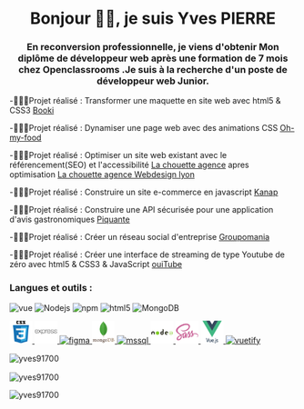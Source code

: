 <h1 align="center">Bonjour 👋🏾, je suis Yves PIERRE</h1>
<h3 align="center">En reconversion professionnelle, je viens d'obtenir Mon diplôme de développeur web après une formation de 7 mois chez Openclassrooms .Je suis à la recherche d'un poste de développeur web Junior.</h3>

-👨🏾‍💻Projet réalisé : Transformer une maquette en site web avec html5 & CSS3 [Booki](https://yves91700.github.io/Booki/ )

-👨🏾‍💻Projet réalisé : Dynamiser une page web avec des animations CSS [Oh- my-food](https://yves91700.github.io/PierreYves_3_21122021/)

-👨🏾‍💻Projet réalisé : Optimiser un site web existant avec le référencement(SEO) et l'accessibilité [La chouette agence](https://yves91700.github.io/la_chouette_agence_start/) apres optimisation [La chouette agence Webdesign lyon](https://yves91700.github.io/La_chouette_Agence_Webdesign_lyon/)


-👨🏾‍💻Projet réalisé : Construire un site e-commerce en javascript [Kanap](https://github.com/Yves91700/P5-Kanap-Yves-Pierre.git)

-👨🏾‍💻Projet réalisé : Construire une API sécurisée pour une application d'avis gastronomiques [Piquante](https://github.com/Yves91700/P6_Piquante.git)

-👨🏾‍💻Projet réalisé : Créer un réseau social d'entreprise [Groupomania](https://github.com/Yves91700/Groupomania_Pierre_Yves_042022.git)

-👨🏾‍💻Projet réalisé : Créer une interface de streaming de type Youtube de zéro avec html5 & CSS3 & JavaScript [ouiTube](https://github.com/Yves91700/Groupomania_Pierre_Yves_042022.git)





<h3 align="left">Langues et outils :</h3>
         
<img alt="vue" src="https://user-content.gitlab-static.net/27d5d0d431a7c3290f3adf228d3eca22e5cdddb7/68747470733a2f2f696d672e736869656c64732e696f2f62616467652f2d5675652d3466633038643f7374796c653d666c61742d737175617265266c6f676f3d5675652e6a73266c6f676f436f6c6f723d7768697465" data-canonical-src="https://img.shields.io/badge/-Vue-4fc08d?style=flat-square&amp;logo=Vue.js&amp;logoColor=white" decoding="async" class="js-lazy-loaded qa-js-lazy-loaded" loading="lazy">  <img alt="Nodejs" src="https://user-content.gitlab-static.net/8ccbf864648c9c912532249e9b1b60b750ee36f8/68747470733a2f2f696d672e736869656c64732e696f2f62616467652f2d4e6f64656a732d3433383533643f7374796c653d666c61742d737175617265266c6f676f3d4e6f64652e6a73266c6f676f436f6c6f723d7768697465" data-canonical-src="https://img.shields.io/badge/-Nodejs-43853d?style=flat-square&amp;logo=Node.js&amp;logoColor=white" decoding="async" class="js-lazy-loaded qa-js-lazy-loaded" loading="lazy"> <img alt="npm" src="https://user-content.gitlab-static.net/a73164fe7591e1af3dbd91cc29194f4191f2392c/68747470733a2f2f696d672e736869656c64732e696f2f62616467652f2d4e504d2d4342333833373f7374796c653d666c61742d737175617265266c6f676f3d6e706d266c6f676f436f6c6f723d7768697465" data-canonical-src="https://img.shields.io/badge/-NPM-CB3837?style=flat-square&amp;logo=npm&amp;logoColor=white" decoding="async" class="js-lazy-loaded qa-js-lazy-loaded" loading="lazy"> <img alt="html5" src="https://user-content.gitlab-static.net/4aed2ea771d6a11d511d58a9663d43a360a6c834/68747470733a2f2f696d672e736869656c64732e696f2f62616467652f2d48544d4c352d4533344632363f7374796c653d666c61742d737175617265266c6f676f3d68746d6c35266c6f676f436f6c6f723d7768697465" data-canonical-src="https://img.shields.io/badge/-HTML5-E34F26?style=flat-square&amp;logo=html5&amp;logoColor=white" decoding="async" class="js-lazy-loaded qa-js-lazy-loaded" loading="lazy"> <img alt="MongoDB" src="https://user-content.gitlab-static.net/5040c17d0a9cc10b0b4087469d66bd671a24c4f2/68747470733a2f2f696d672e736869656c64732e696f2f62616467652f2d4d6f6e676f44422d3133616135323f7374796c653d666c61742d737175617265266c6f676f3d6d6f6e676f6462266c6f676f436f6c6f723d7768697465" data-canonical-src="https://img.shields.io/badge/-MongoDB-13aa52?style=flat-square&amp;logo=mongodb&amp;logoColor=white" decoding="async" class="js-lazy-loaded qa-js-lazy-loaded" loading="lazy">












<a href="https://www.w3schools.com/css/" target=" _blank" rel="noreferrer"> <img src="https://raw.githubusercontent.com/devicons/devicon/master/icons/css3/css3-original-wordmark.svg" alt="css3" width="40 " height="40"/> </a> <a href="https://expressjs.com" target="_blank" rel="noreferrer"> <img src="https://raw.githubusercontent.com/devicons/devicon/master/icons/express/express-original-wordmark.svg" alt="express" width="40" height="40"/> </a> <a href="https:// www.figma.com/" target="_blank" rel="noreferrer"> <img src="https://www.vectorlogo.zone/logos/figma/figma-icon.svg" alt="figma" width= "40" height="40"/> </a>  <a href="https://www.mongodb.com/" target=" _blank" rel="noreferrer"> <img src="https://raw.githubusercontent.com/devicons/devicon/master/icons/mongodb/mongodb-original-wordmark.svg" alt="mongodb" width="40 " height="40"/> </a>  <a href="https://www.microsoft.com/en-us/sql-server" target="_blank" rel="noreferrer"> <img src= "https://www.svgrepo.com/show/303229/microsoft-sql-server-logo.svg" alt="mssql" width="40" height="40"/> </a>   <a href="https://nodejs.org" target="_blank" rel="noreferrer"> <img src="https://raw.githubusercontent.com/devicons/devicon/master/icons/nodejs/nodejs-original-wordmark.svg" alt="nodejs" width="40" height="40"/> </a>  <a href="https://sass-lang.com" target="_blank" rel ="noreferrer"> <img src="https://raw.githubusercontent.com/devicons/devicon/master/icons/sass/sass-original.svg" alt="sass" width="40" height="40 "/> </a> <a href="https://vuejs.org/" target="_blank" rel="noreferrer"> <img src="https://raw.githubusercontent.com/devicons/devicon/master/icons/vuejs/vuejs-original-wordmark.svg" alt="vuejs" width="40" height="40"/> </a> <a href="https:// vuetifyjs.com/en/" target="_blank" rel="noreferrer"> <img src="https://bestofjs.org/logos/vuetify.svg" alt="vuetify" width="40" height=" 40"/> </a> 

<p> <img align="center" src="https://github-readme-stats.vercel.app/api?username=yves91700&show_icons=true&locale=en" alt="yves91700" /></p>

<p><img align="center" src="https://github-readme-streak-stats.herokuapp.com/?user=yves91700&" alt="yves91700" /></p>

<p><img align="left" src="https://github-readme-stats.vercel.app/api/top-langs?username=yves91700&show_icons=true&locale=fr&layout=compact" alt="yves91700" /> </p>


